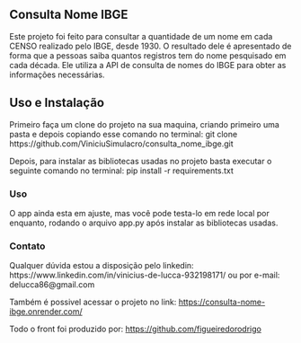 <h2>Consulta Nome IBGE</h2>
Este projeto foi feito para consultar a quantidade de um nome em cada CENSO realizado pelo IBGE, desde 1930. O resultado dele é apresentado de forma que a pessoas saiba quantos registros tem do nome pesquisado em cada década. Ele utiliza a API de consulta de nomes do IBGE para obter as informações necessárias.

<h2>Uso e Instalação</h2>
Primeiro faça um clone do projeto na sua maquina, criando primeiro uma pasta e depois copiando esse comando no terminal:
git clone https://github.com/ViniciuSimulacro/consulta_nome_ibge.git

Depois, para instalar as bibliotecas usadas no projeto basta executar o seguinte comando no terminal:
pip install -r requirements.txt

<h3>Uso</h3>
O app ainda esta em ajuste, mas você pode testa-lo em rede local por enquanto, rodando o arquivo app.py após instalar as bibliotecas usadas.

<h3>Contato</h3>
Qualquer dúvida estou a disposição pelo linkedin: 
https://www.linkedin.com/in/vinicius-de-lucca-932198171/ 
ou por e-mail: delucca86@gmail.com

Também é possivel acessar o projeto no link:
https://consulta-nome-ibge.onrender.com/

Todo o front foi produzido por: 
https://github.com/figueiredorodrigo


